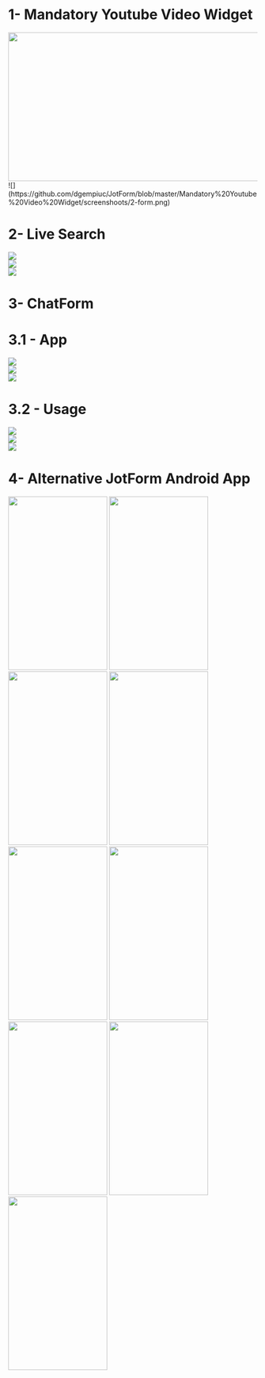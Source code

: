 # 1- Mandatory Youtube Video Widget

<img src="https://github.com/dgempiuc/JotForm/blob/master/Mandatory%20Youtube%20Video%20Widget/screenshoots/1-widget_settings.png" width="600" height="300">
![](https://github.com/dgempiuc/JotForm/blob/master/Mandatory%20Youtube%20Video%20Widget/screenshoots/2-form.png)

# 2- Live Search

![](https://github.com/dgempiuc/JotForm/blob/master/Live%20Search/screenshoots/1-normal.png)
<br />
![](https://github.com/dgempiuc/JotForm/blob/master/Live%20Search/screenshoots/2-sortByView.png)
<br />
![](https://github.com/dgempiuc/JotForm/blob/master/Live%20Search/screenshoots/3-sortByReply.png)

# 3- ChatForm
# 3.1 - App
![](https://github.com/dgempiuc/JotForm/blob/master/ChatForm/ChatForm%20App/screenshoots/1-login..png)
<br />
![](https://github.com/dgempiuc/JotForm/blob/master/ChatForm/ChatForm%20App/screenshoots/2-index.png)
<br />
![](https://github.com/dgempiuc/JotForm/blob/master/ChatForm/ChatForm%20App/screenshoots/3-generation.png)
# 3.2 - Usage
![](https://github.com/dgempiuc/JotForm/blob/master/ChatForm/Create%20DOM%20with%20React/screenshoots/1-normal_form.png)
<br />
![](https://github.com/dgempiuc/JotForm/blob/master/ChatForm/Create%20DOM%20with%20React/screenshoots/2-chat_form.png)
<br />
![](https://github.com/dgempiuc/JotForm/blob/master/ChatForm/Create%20DOM%20with%20React/screenshoots/3-submission.png)

# 4- Alternative JotForm Android App

<img src="https://github.com/dgempiuc/JotForm/blob/master/Alternative%20JotForm%20Android%20App/screenshoots/1-login.png" width="200" height="350">
<img src="https://github.com/dgempiuc/JotForm/blob/master/Alternative%20JotForm%20Android%20App/screenshoots/2-home.png" width="200" height="350">
<img src="https://github.com/dgempiuc/JotForm/blob/master/Alternative%20JotForm%20Android%20App/screenshoots/3-create%20form.png" width="200" height="350">
<img src="https://github.com/dgempiuc/JotForm/blob/master/Alternative%20JotForm%20Android%20App/screenshoots/4-created%20form.png" width="200" height="350">
<img src="https://github.com/dgempiuc/JotForm/blob/master/Alternative%20JotForm%20Android%20App/screenshoots/5-view%20form.png" width="200" height="350">
<img src="https://github.com/dgempiuc/JotForm/blob/master/Alternative%20JotForm%20Android%20App/screenshoots/6-delete%20form.png" width="200" height="350">
<img src="https://github.com/dgempiuc/JotForm/blob/master/Alternative%20JotForm%20Android%20App/screenshoots/7-form%20submissions.png" width="200" height="350">
<img src="https://github.com/dgempiuc/JotForm/blob/master/Alternative%20JotForm%20Android%20App/screenshoots/8-specific%20submission.png" width="200" height="350">
<img src="https://github.com/dgempiuc/JotForm/blob/master/Alternative%20JotForm%20Android%20App/screenshoots/9-edit%20submission.png" width="200" height="350">
